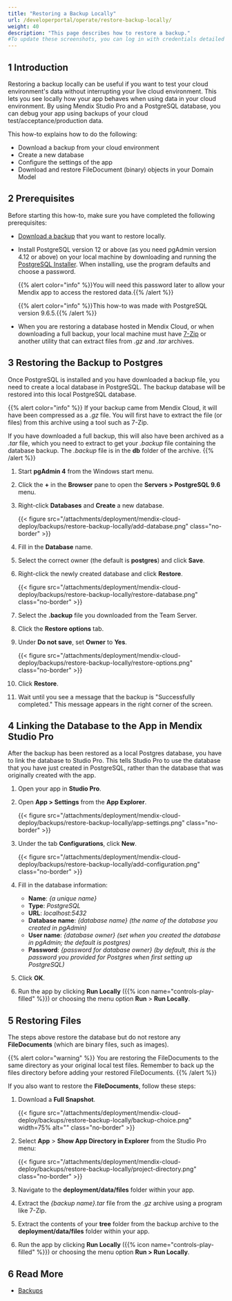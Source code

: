 ```yaml
---
title: "Restoring a Backup Locally"
url: /developerportal/operate/restore-backup-locally/
weight: 40
description: "This page describes how to restore a backup."
#To update these screenshots, you can log in with credentials detailed in How to Update Screenshots Using Team Apps.
---
```


## 1 Introduction

Restoring a backup locally can be useful if you want to test your cloud environment's data without interrupting your live cloud environment. This lets you see locally how your app behaves when using data in your cloud environment. By using Mendix Studio Pro and a PostgreSQL database, you can debug your app using backups of your cloud test/acceptance/production data.

This how-to explains how to do the following:

* Download a backup from your cloud environment
* Create a new database
* Configure the settings of the app
* Download and restore FileDocument (binary) objects in your Domain Model

## 2 Prerequisites

Before starting this how-to, make sure you have completed the following prerequisites:

* [Download a backup](/developerportal/operate/download-backup/) that you want to restore locally.
* Install PostgreSQL version 12 or above (as you need pgAdmin version 4.12 or above) on your local machine by downloading and running the [PostgreSQL Installer](https://www.postgresql.org/download/windows/). When installing, use the program defaults and choose a password.

    {{% alert color="info" %}}You will need this password later to allow your Mendix app to access the restored data.{{% /alert %}}

    {{% alert color="info" %}}This how-to was made with PostgreSQL version 9.6.5.{{% /alert %}}

* When you are restoring a database hosted in Mendix Cloud, or when downloading a full backup, your local machine must have [7-Zip](https://www.7-zip.org/) or another utility that can extract files from *.gz* and *.tar* archives.

## 3 Restoring the Backup to Postgres

Once PostgreSQL is installed and you have downloaded a backup file, you need to create a local database in PostgreSQL. The backup database will be restored into this local PostgreSQL database.

{{% alert color="info" %}}
If your backup came from Mendix Cloud, it will have been compressed as a *.gz* file. You will first have to extract the file (or files) from this archive using a tool such as 7-Zip.

If you have downloaded a full backup, this will also have been archived as a *.tar* file, which you need to extract to get your *.backup* file containing the database backup. The *.backup* file is in the **db** folder of the archive.
{{% /alert %}}

1. Start **pgAdmin 4** from the Windows start menu. 
2. Click the **+** in the **Browser** pane to open the **Servers > PostgreSQL 9.6** menu.
3. Right-click **Databases** and **Create** a new database.

    {{< figure src="/attachments/deployment/mendix-cloud-deploy/backups/restore-backup-locally/add-database.png" class="no-border" >}}

4. Fill in the **Database** name.
5. Select the correct owner (the default is **postgres**) and click **Save**.
6. Right-click the newly created database and click **Restore**.

    {{< figure src="/attachments/deployment/mendix-cloud-deploy/backups/restore-backup-locally/restore-database.png" class="no-border" >}}

7. Select the **.backup** file you downloaded from the Team Server.
8. Click the **Restore options** tab.
9. Under **Do not save**, set **Owner** to **Yes**.

    {{< figure src="/attachments/deployment/mendix-cloud-deploy/backups/restore-backup-locally/restore-options.png" class="no-border" >}}

10. Click **Restore**.
11. Wait until you see a message that the backup is "Successfully completed." This message appears in the right corner of the screen.

## 4 Linking the Database to the App in Mendix Studio Pro

After the backup has been restored as a local Postgres database, you have to link the database to Studio Pro. This tells Studio Pro to use the database that you have just created in PostgreSQL, rather than the database that was originally created with the app.

1. Open your app in **Studio Pro**.
2. Open **App > Settings** from the **App Explorer**.

    {{< figure src="/attachments/deployment/mendix-cloud-deploy/backups/restore-backup-locally/app-settings.png" class="no-border" >}}

3. Under the tab **Configurations**, click **New**.

    {{< figure src="/attachments/deployment/mendix-cloud-deploy/backups/restore-backup-locally/add-configuration.png" class="no-border" >}}

4. Fill in the database information:
    * **Name**: *{a unique name}*
    * **Type**: *PostgreSQL*
    * **URL**: *localhost:5432*
    * **Database name**: *{database name} (the name of the database you created in pgAdmin)*
    * **User name**: *{database owner} (set when you created the database in pgAdmin; the default is postgres)*
    * **Password**: *{password for database owner} (by default, this is the password you provided for Postgres when first setting up PostgreSQL)*

5. Click **OK**.
6. Run the app by clicking **Run Locally** ({{% icon name="controls-play-filled" %}}) or choosing the menu option **Run** > **Run Locally**.

## 5 Restoring Files

The steps above restore the database but do not restore any **FileDocuments** (which are binary files, such as images).

{{% alert color="warning" %}}
You are restoring the FileDocuments to the same directory as your original local test files. Remember to back up the files directory before adding your restored FileDocuments.
{{% /alert %}}

If you also want to restore the **FileDocuments**, follow these steps:

1. Download a **Full Snapshot**.

    {{< figure src="/attachments/deployment/mendix-cloud-deploy/backups/restore-backup-locally/backup-choice.png" width=75% alt="" class="no-border" >}}

2. Select **App** > **Show App Directory in Explorer** from the Studio Pro menu:

    {{< figure src="/attachments/deployment/mendix-cloud-deploy/backups/restore-backup-locally/project-directory.png" class="no-border" >}}

3. Navigate to the **deployment/data/files** folder within your app.
4. Extract the *{backup name}.tar* file from the *.gz* archive using a program like 7-Zip.
5. Extract the contents of your **tree** folder from the backup archive to the  **deployment/data/files** folder within your app.
6. Run the app by clicking **Run Locally** ({{% icon name="controls-play-filled" %}}) or choosing the menu option **Run > Run Locally**.

## 6 Read More

* [Backups](/developerportal/operate/backups/)
